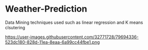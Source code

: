 # Weather-Prediction
Data Mining techniques used such as linear regression and K means clsutering

https://user-images.githubusercontent.com/32771728/79694336-523dc180-828d-11ea-8eaa-6a99cc44fbe1.png
